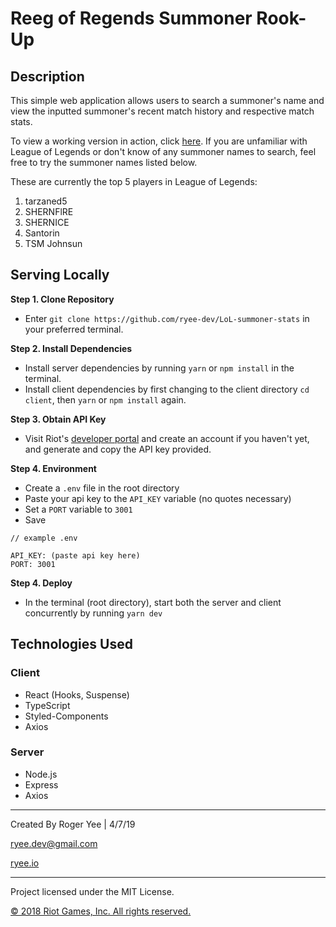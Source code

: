 # Reeg of Regends Summoner Rook-Up

## Description 
This simple web application allows users to search a summoner's name and view the inputted summoner's recent match history and respective match stats.

To view a working version in action, click [here](https://ror-stats-app.herokuapp.com/).
If you are unfamiliar with League of Legends or don't know of any summoner names to search, feel free to try the summoner names listed below.

These are currently the top 5 players in League of Legends:
1. tarzaned5
2. SHERNFlRE
3. SHERNICE
4. Santorin
5. TSM Johnsun

## Serving Locally
**Step 1. Clone Repository**

- Enter `git clone https://github.com/ryee-dev/LoL-summoner-stats` in your preferred terminal.

**Step 2. Install Dependencies**

- Install server dependencies by running `yarn` or `npm install` in the terminal.
- Install client dependencies by first changing to the client directory `cd client`, then `yarn` or `npm install` again.

**Step 3. Obtain API Key**

- Visit Riot's [developer portal](https://developer.riotgames.com/) and create an account if you haven't yet, and generate and copy the API key provided.

**Step 4. Environment**
- Create a `.env` file in the root directory
- Paste your api key to the `API_KEY` variable (no quotes necessary)
- Set a `PORT` variable to `3001`
- Save
 
```
// example .env

API_KEY: (paste api key here)
PORT: 3001
```
**Step 4. Deploy**
- In the terminal (root directory), start both the server and client concurrently by running `yarn dev`

## Technologies Used

### Client
- React (Hooks, Suspense)
- TypeScript
- Styled-Components
- Axios

### Server
- Node.js
- Express
- Axios

___

Created By Roger Yee | 4/7/19

ryee.dev@gmail.com

[ryee.io](https://ryee.io)

___

Project licensed under the MIT License.

[© 2018 Riot Games, Inc. All rights reserved.](https://developer.riotgames.com/terms)
